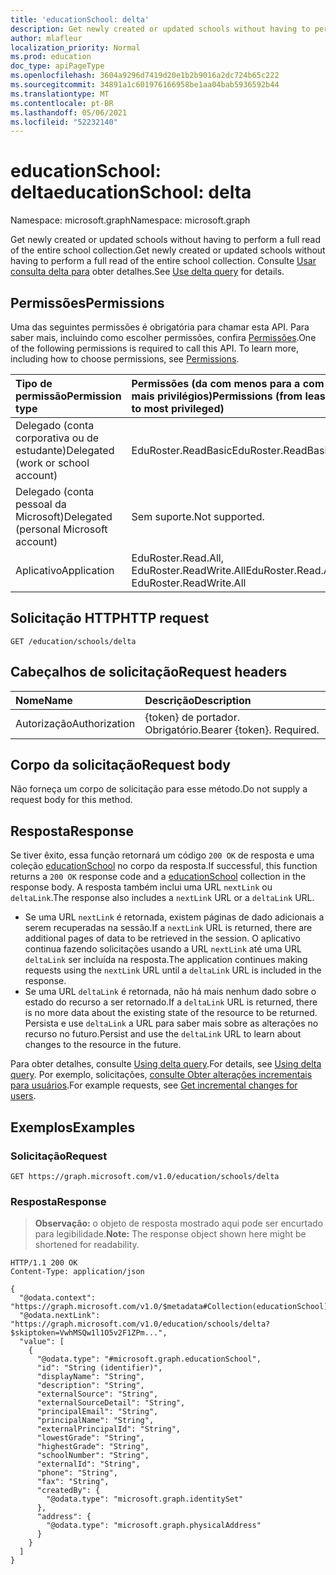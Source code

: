 ```yaml
---
title: 'educationSchool: delta'
description: Get newly created or updated schools without having to perform a full read of the entire school collection.
author: mlafleur
localization_priority: Normal
ms.prod: education
doc_type: apiPageType
ms.openlocfilehash: 3604a9296d7419d20e1b2b9016a2dc724b65c222
ms.sourcegitcommit: 34891a1c601976166958be1aa04bab5936592b44
ms.translationtype: MT
ms.contentlocale: pt-BR
ms.lasthandoff: 05/06/2021
ms.locfileid: "52232140"
---
```

# <a name="educationschool-delta"></a><span data-ttu-id="5870a-103">educationSchool: delta</span><span class="sxs-lookup"><span data-stu-id="5870a-103">educationSchool: delta</span></span>

<span data-ttu-id="5870a-104">Namespace: microsoft.graph</span><span class="sxs-lookup"><span data-stu-id="5870a-104">Namespace: microsoft.graph</span></span>

<span data-ttu-id="5870a-105">Get newly created or updated schools without having to perform a full read of the entire school collection.</span><span class="sxs-lookup"><span data-stu-id="5870a-105">Get newly created or updated schools without having to perform a full read of the entire school collection.</span></span> <span data-ttu-id="5870a-106">Consulte [Usar consulta delta para](/graph/delta-query-overview) obter detalhes.</span><span class="sxs-lookup"><span data-stu-id="5870a-106">See [Use delta query](/graph/delta-query-overview) for details.</span></span>

## <a name="permissions"></a><span data-ttu-id="5870a-107">Permissões</span><span class="sxs-lookup"><span data-stu-id="5870a-107">Permissions</span></span>

<span data-ttu-id="5870a-p102">Uma das seguintes permissões é obrigatória para chamar esta API. Para saber mais, incluindo como escolher permissões, confira [Permissões](/graph/permissions-reference).</span><span class="sxs-lookup"><span data-stu-id="5870a-p102">One of the following permissions is required to call this API. To learn more, including how to choose permissions, see [Permissions](/graph/permissions-reference).</span></span>

| <span data-ttu-id="5870a-110">Tipo de permissão</span><span class="sxs-lookup"><span data-stu-id="5870a-110">Permission type</span></span>                        | <span data-ttu-id="5870a-111">Permissões (da com menos para a com mais privilégios)</span><span class="sxs-lookup"><span data-stu-id="5870a-111">Permissions (from least to most privileged)</span></span> |
| :------------------------------------- | :------------------------------------------ |
| <span data-ttu-id="5870a-112">Delegado (conta corporativa ou de estudante)</span><span class="sxs-lookup"><span data-stu-id="5870a-112">Delegated (work or school account)</span></span>     | <span data-ttu-id="5870a-113">EduRoster.ReadBasic</span><span class="sxs-lookup"><span data-stu-id="5870a-113">EduRoster.ReadBasic</span></span>                         |
| <span data-ttu-id="5870a-114">Delegado (conta pessoal da Microsoft)</span><span class="sxs-lookup"><span data-stu-id="5870a-114">Delegated (personal Microsoft account)</span></span> | <span data-ttu-id="5870a-115">Sem suporte.</span><span class="sxs-lookup"><span data-stu-id="5870a-115">Not supported.</span></span>                              |
| <span data-ttu-id="5870a-116">Aplicativo</span><span class="sxs-lookup"><span data-stu-id="5870a-116">Application</span></span>                            | <span data-ttu-id="5870a-117">EduRoster.Read.All, EduRoster.ReadWrite.All</span><span class="sxs-lookup"><span data-stu-id="5870a-117">EduRoster.Read.All, EduRoster.ReadWrite.All</span></span> |

## <a name="http-request"></a><span data-ttu-id="5870a-118">Solicitação HTTP</span><span class="sxs-lookup"><span data-stu-id="5870a-118">HTTP request</span></span>

<!-- {
  "blockType": "ignored"
}
-->

```http
GET /education/schools/delta
```

## <a name="request-headers"></a><span data-ttu-id="5870a-119">Cabeçalhos de solicitação</span><span class="sxs-lookup"><span data-stu-id="5870a-119">Request headers</span></span>

| <span data-ttu-id="5870a-120">Nome</span><span class="sxs-lookup"><span data-stu-id="5870a-120">Name</span></span>          | <span data-ttu-id="5870a-121">Descrição</span><span class="sxs-lookup"><span data-stu-id="5870a-121">Description</span></span>               |
| :------------ | :------------------------ |
| <span data-ttu-id="5870a-122">Autorização</span><span class="sxs-lookup"><span data-stu-id="5870a-122">Authorization</span></span> | <span data-ttu-id="5870a-p103">{token} de portador. Obrigatório.</span><span class="sxs-lookup"><span data-stu-id="5870a-p103">Bearer {token}. Required.</span></span> |

## <a name="request-body"></a><span data-ttu-id="5870a-125">Corpo da solicitação</span><span class="sxs-lookup"><span data-stu-id="5870a-125">Request body</span></span>

<span data-ttu-id="5870a-126">Não forneça um corpo de solicitação para esse método.</span><span class="sxs-lookup"><span data-stu-id="5870a-126">Do not supply a request body for this method.</span></span>

## <a name="response"></a><span data-ttu-id="5870a-127">Resposta</span><span class="sxs-lookup"><span data-stu-id="5870a-127">Response</span></span>

<span data-ttu-id="5870a-128">Se tiver êxito, essa função retornará um código `200 OK` de resposta e uma coleção [educationSchool](../resources/educationschool.md) no corpo da resposta.</span><span class="sxs-lookup"><span data-stu-id="5870a-128">If successful, this function returns a `200 OK` response code and a [educationSchool](../resources/educationschool.md) collection in the response body.</span></span> <span data-ttu-id="5870a-129">A resposta também inclui uma URL `nextLink` ou `deltaLink`.</span><span class="sxs-lookup"><span data-stu-id="5870a-129">The response also includes a `nextLink` URL or a `deltaLink` URL.</span></span>

- <span data-ttu-id="5870a-130">Se uma URL `nextLink` é retornada, existem páginas de dado adicionais a serem recuperadas na sessão.</span><span class="sxs-lookup"><span data-stu-id="5870a-130">If a `nextLink` URL is returned, there are additional pages of data to be retrieved in the session.</span></span> <span data-ttu-id="5870a-131">O aplicativo continua fazendo solicitações usando a URL `nextLink` até uma URL `deltaLink` ser incluída na resposta.</span><span class="sxs-lookup"><span data-stu-id="5870a-131">The application continues making requests using the `nextLink` URL until a `deltaLink` URL is included in the response.</span></span>
- <span data-ttu-id="5870a-132">Se uma URL `deltaLink` é retornada, não há mais nenhum dado sobre o estado do recurso a ser retornado.</span><span class="sxs-lookup"><span data-stu-id="5870a-132">If a `deltaLink` URL is returned, there is no more data about the existing state of the resource to be returned.</span></span> <span data-ttu-id="5870a-133">Persista e use `deltaLink` a URL para saber mais sobre as alterações no recurso no futuro.</span><span class="sxs-lookup"><span data-stu-id="5870a-133">Persist and use the `deltaLink` URL to learn about changes to the resource in the future.</span></span>

<span data-ttu-id="5870a-134">Para obter detalhes, consulte [Using delta query](/graph/delta-query-overview).</span><span class="sxs-lookup"><span data-stu-id="5870a-134">For details, see [Using delta query](/graph/delta-query-overview).</span></span> <span data-ttu-id="5870a-135">Por exemplo, solicitações, [consulte Obter alterações incrementais para usuários](/graph/delta-query-users).</span><span class="sxs-lookup"><span data-stu-id="5870a-135">For example requests, see [Get incremental changes for users](/graph/delta-query-users).</span></span>

## <a name="examples"></a><span data-ttu-id="5870a-136">Exemplos</span><span class="sxs-lookup"><span data-stu-id="5870a-136">Examples</span></span>

### <a name="request"></a><span data-ttu-id="5870a-137">Solicitação</span><span class="sxs-lookup"><span data-stu-id="5870a-137">Request</span></span>

<!-- {
  "blockType": "request",
  "name": "educationschool_delta"
}
-->

```http
GET https://graph.microsoft.com/v1.0/education/schools/delta
```

### <a name="response"></a><span data-ttu-id="5870a-138">Resposta</span><span class="sxs-lookup"><span data-stu-id="5870a-138">Response</span></span>

> <span data-ttu-id="5870a-139">**Observação:** o objeto de resposta mostrado aqui pode ser encurtado para legibilidade.</span><span class="sxs-lookup"><span data-stu-id="5870a-139">**Note:** The response object shown here might be shortened for readability.</span></span>

<!-- {
  "blockType": "response",
  "truncated": true,
  "@odata.type": "Collection(microsoft.graph.educationSchool)"
}
-->

```http
HTTP/1.1 200 OK
Content-Type: application/json

{
  "@odata.context": "https://graph.microsoft.com/v1.0/$metadata#Collection(educationSchool)",
  "@odata.nextLink": "https://graph.microsoft.com/v1.0/education/schools/delta?$skiptoken=VwhMSQw1l1O5v2F1ZPm...",
  "value": [
    {
      "@odata.type": "#microsoft.graph.educationSchool",
      "id": "String (identifier)",
      "displayName": "String",
      "description": "String",
      "externalSource": "String",
      "externalSourceDetail": "String",
      "principalEmail": "String",
      "principalName": "String",
      "externalPrincipalId": "String",
      "lowestGrade": "String",
      "highestGrade": "String",
      "schoolNumber": "String",
      "externalId": "String",
      "phone": "String",
      "fax": "String",
      "createdBy": {
        "@odata.type": "microsoft.graph.identitySet"
      },
      "address": {
        "@odata.type": "microsoft.graph.physicalAddress"
      }
    }
  ]
}
```
